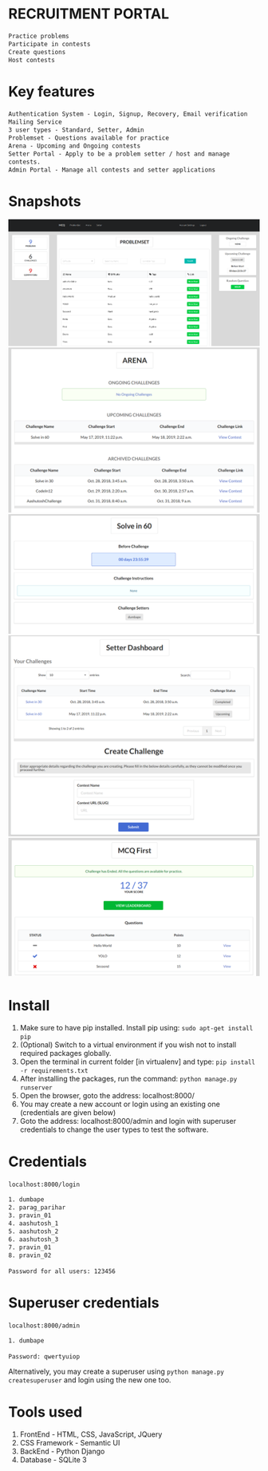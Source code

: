 # RECRUITMENT PORTAL

	Practice problems
	Participate in contests
	Create questions
	Host contests
	
# Key features

	Authentication System - Login, Signup, Recovery, Email verification
	Mailing Service
	3 user types - Standard, Setter, Admin
	Problemset - Questions available for practice
	Arena - Upcoming and Ongoing contests
	Setter Portal - Apply to be a problem setter / host and manage contests. 
	Admin Portal - Manage all contests and setter applications
	
# Snapshots

![scr1](https://github.com/dumbape/Recruitment-Portal/blob/master/ProblemSet.png?raw=true)
![scr2](https://github.com/dumbape/Recruitment-Portal/blob/master/Arena.png?raw=true)
![scr3](https://github.com/dumbape/Recruitment-Portal/blob/master/Contest.png?raw=true)
![scr4](https://github.com/dumbape/Recruitment-Portal/blob/master/Setter.png?raw=true)
![scr5](https://github.com/dumbape/Recruitment-Portal/blob/master/Challenge_Ended.png?raw=true)

# Install

1. Make sure to have pip installed. Install pip using: `sudo apt-get install pip`
2. (Optional) Switch to a virtual environment if you wish not to install required packages globally.
3. Open the terminal in current folder [in virtualenv] and type: `pip install -r requirements.txt`
4. After installing the packages, run the command: `python manage.py runserver`
5. Open the browser, goto the address: localhost:8000/
6. You may create a new account or login using an existing one (credentials are given below)
7. Goto the address: localhost:8000/admin and login with superuser credentials to change the user types to test the software.

# Credentials
`localhost:8000/login`

	1. dumbape
	2. parag_parihar
	3. pravin_01
	4. aashutosh_1
	5. aashutosh_2
	6. aashutosh_3
	7. pravin_01
	8. pravin_02

	Password for all users: 123456

# Superuser credentials
`localhost:8000/admin`

	1. dumbape

	Password: qwertyuiop
	
Alternatively, you may create a superuser using `python manage.py createsuperuser` and login using the new one too.

# Tools used

1. FrontEnd - HTML, CSS, JavaScript, JQuery
2. CSS Framework - Semantic UI
3. BackEnd - Python Django
4. Database - SQLite 3

	
